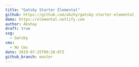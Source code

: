 ```yaml
---
title: "Gatsby Starter Elemental"
github: https://github.com/akzhy/gatsby-starter-elemental
demo: https://elemental.netlify.com
author: Akshay
draft: true
ssg:
  - Gatsby
cms:
  - No Cms
date: 2019-07-25T09:28:07Z
github_branch: master
---
```

